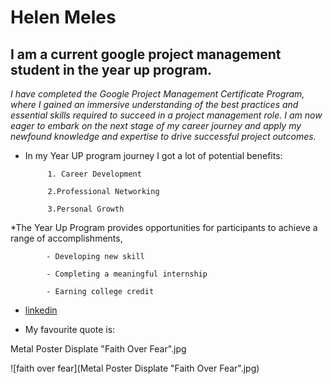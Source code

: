 # Helen Meles 
## I am a current google project management student in the year up program.

*I have completed the Google Project Management Certificate Program, where I gained an immersive understanding of the best practices and essential skills required to succeed in a project management role. I am now eager to embark on the next stage of my career journey and apply my newfound knowledge and expertise to drive successful project outcomes.*
* In my Year UP program journey I got a lot of potential benefits:

           1. Career Development
           
           2.Professional Networking
           
           3.Personal Growth
           
 *The Year Up Program provides opportunities for participants to achieve a range of accomplishments, 
 
            - Developing new skill
            
            - Completing a meaningful internship
            
            - Earning college credit
           
 * [linkedin](https://www.linkedin.com/in/helen-meles-957a74262)
 
 
 * My favourite quote is:
 
 Metal Poster Displate "Faith Over Fear".jpg
 
 ![faith over fear](Metal Poster Displate "Faith Over Fear".jpg)
 

